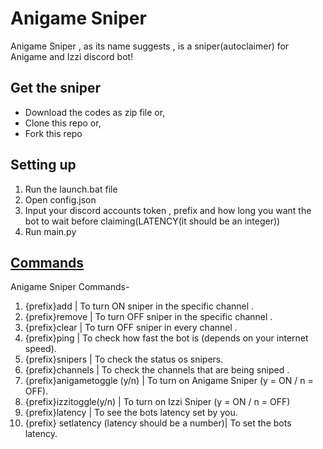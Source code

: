 # Anigame Sniper

Anigame Sniper , as its name suggests , is a sniper(autoclaimer) for Anigame and Izzi discord bot!

## Get the sniper
- Download the codes as zip file or,
- Clone this repo or,
- Fork this repo 

## Setting up
1) Run the launch.bat file
2) Open config.json
3) Input your discord accounts token , prefix and how long you want the bot to wait before claiming(LATENCY(it should be an integer)) 
4) Run main.py

## [Commands](https://github.com/Sebastian09-09/Anigame-Sniper/blob/main/commands.txt)
Anigame Sniper Commands-
1) {prefix}add  | To turn ON sniper in the specific channel .
2) {prefix}remove | To turn OFF sniper in the specific channel .
3) {prefix}clear | To turn OFF sniper in every channel .
4) {prefix}ping | To check how fast the bot is (depends on your internet speed).
5) {prefix}snipers | To check the status os snipers.
6) {prefix}channels | To check the channels that are being sniped .
7) {prefix}anigametoggle (y/n) | To turn on Anigame Sniper (y = ON / n = OFF).
8) {prefix}izzitoggle(y/n) | To turn on Izzi Sniper (y = ON / n = OFF)  
9) {prefix}latency | To see the bots latency set by you.
10) {prefix} setlatency (latency should be a number)| To set the bots latency.
